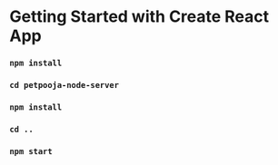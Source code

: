 # Getting Started with Create React App

### `npm install`

### `cd petpooja-node-server`

### `npm install`

### `cd ..`

### `npm start`